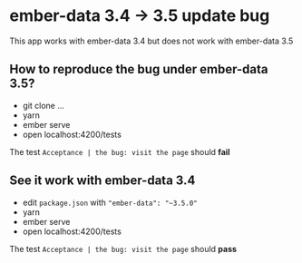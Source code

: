 # ember-data 3.4 -> 3.5 update bug

This app works with ember-data 3.4 but does not work with ember-data 3.5

## How to reproduce the bug under ember-data 3.5?

- git clone ...
- yarn
- ember serve
- open localhost:4200/tests

The test `Acceptance | the bug: visit the page` should **fail**

## See it work with ember-data 3.4

- edit `package.json` with `"ember-data": "~3.5.0"`
- yarn
- ember serve
- open localhost:4200/tests

The test `Acceptance | the bug: visit the page` should **pass**
